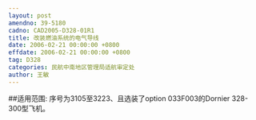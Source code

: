 ```yaml
---
layout: post
amendno: 39-5180
cadno: CAD2005-D328-01R1
title: 改装燃油系统的电气导线
date: 2006-02-21 00:00:00 +0800
effdate: 2006-02-21 00:00:00 +0800
tag: D328
categories: 民航中南地区管理局适航审定处
author: 王敏
---
```


##适用范围:
序号为3105至3223、且选装了option 033F003的Dornier 328-300型飞机。

